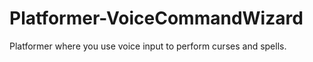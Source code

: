# Platformer-VoiceCommandWizard
 Platformer where you use voice input to perform curses and spells.
